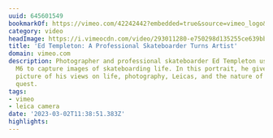 ```yaml
---
uuid: 645601549
bookmarkOf: https://vimeo.com/42242442?embedded=true&source=vimeo_logo&owner=1689513
category: video
headImage: https://i.vimeocdn.com/video/293011280-e750298d135255ce639bb07ff3b722666a780ec8b5056d9fb46a4b26d65cbce7-d_295x166
title: 'Ed Templeton: A Professional Skateboarder Turns Artist'
domain: vimeo.com
description: Photographer and professional skateboarder Ed Templeton uses his Leica
  M6 to capture images of skateboarding life. In this portrait, he gives us a clearer
  picture of his views on life, photography, Leicas, and the nature of his creative
  quest.
tags:
- vimeo
- leica camera
date: '2023-03-02T11:38:51.383Z'
highlights: 
---
```




